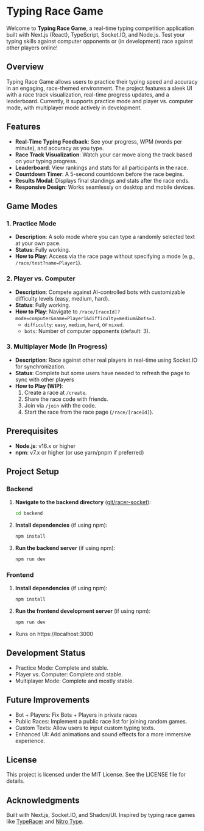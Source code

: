 # Typing Race Game

Welcome to **Typing Race Game**, a real-time typing competition application built with Next.js (React), TypeScript, Socket.IO, and Node.js. Test your typing skills against computer opponents or (in development) race against other players online!

## Overview

Typing Race Game allows users to practice their typing speed and accuracy in an engaging, race-themed environment. The project features a sleek UI with a race track visualization, real-time progress updates, and a leaderboard. Currently, it supports practice mode and player vs. computer mode, with multiplayer mode actively in development.

## Features

- **Real-Time Typing Feedback**: See your progress, WPM (words per minute), and accuracy as you type.
- **Race Track Visualization**: Watch your car move along the track based on your typing progress.
- **Leaderboard**: View rankings and stats for all participants in the race.
- **Countdown Timer**: A 5-second countdown before the race begins.
- **Results Modal**: Displays final standings and stats after the race ends.
- **Responsive Design**: Works seamlessly on desktop and mobile devices.

## Game Modes

### 1. Practice Mode
- **Description**: A solo mode where you can type a randomly selected text at your own pace.
- **Status**: Fully working.
- **How to Play**: Access via the race page without specifying a mode (e.g., `/race/test?name=Player1`).

### 2. Player vs. Computer
- **Description**: Compete against AI-controlled bots with customizable difficulty levels (easy, medium, hard).
- **Status**: Fully working.
- **How to Play**: Navigate to `/race/[raceId]?mode=computer&name=Player1&difficulty=medium&bots=3`.
  - `difficulty`: `easy`, `medium`, `hard`, or `mixed`.
  - `bots`: Number of computer opponents (default: 3).

### 3. Multiplayer Mode (In Progress)
- **Description**: Race against other real players in real-time using Socket.IO for synchronization.
- **Status**: Complete but some users have needed to refresh the page to sync with other players
- **How to Play (WIP)**:
  1. Create a race at `/create`.
  2. Share the race code with friends.
  3. Join via `/join` with the code.
  4. Start the race from the race page (`/race/[raceId]`).

## Prerequisites

- **Node.js**: v16.x or higher
- **npm**: v7.x or higher (or use yarn/pnpm if preferred)

## Project Setup

### Backend
1. **Navigate to the backend directory** ([git/racer-socket](https://github.com/johnmiicheal/racer-socket.git)):
   ```bash
   cd backend
   ```
2. **Install dependencies** (if using npm):
   ```bash
   npm install
   ```
3. **Run the backend server** (if using npm):
   ```bash
   npm run dev
   ```

### Frontend
1. **Install dependencies** (if using npm):
   ```bash
   npm install
   ```
2. **Run the frontend development server** (if using npm):
   ```bash
   npm run dev
   ```
 - Runs on https://localhost:3000

## Development Status
- Practice Mode: Complete and stable.
- Player vs. Computer: Complete and stable.
- Multiplayer Mode: Complete and mostly stable.


## Future Improvements
- Bot + Players: Fix Bots + Players in private races
- Public Races: Implement a public race list for joining random games.
- Custom Texts: Allow users to input custom typing texts.
- Enhanced UI: Add animations and sound effects for a more immersive experience.


## License
This project is licensed under the MIT License. See the LICENSE file for details.

## Acknowledgments
Built with Next.js, Socket.IO, and Shadcn/UI.
Inspired by typing race games like [TypeRacer](https://typeracer.com) and [Nitro Type](https://nitrotype.com).
